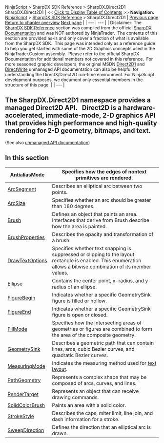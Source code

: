 ﻿
NinjaScript \> SharpDX SDK Reference \> SharpDX.Direct2D1
SharpDX.Direct2D1
| \<\< [Click to Display Table of Contents](sharpdx_direct2d1.md) \>\> **Navigation:**     [NinjaScript](ninjascript-1.md) \> [SharpDX SDK Reference](sharpdx_sdk_reference-1.md) \> SharpDX.Direct2D1 | [Previous page](sharpdx_vector2-1.md) [Return to chapter overview](sharpdx_sdk_reference-1.md) [Next page](sharpdx_direct2d1_antialiasmode-1.md) |
| --- | --- |
| Disclaimer: The [SharpDX SDK Reference](sharpdx_sdk_reference-1.md) section was compiled from the official [SharpDX Documentation](http://sharpdx.org/) and was NOT authored by NinjaTrader.  The contents of this section are provided as\-is and only cover a fraction of what is available from the SharpDX SDK.  This page was intended only as a reference guide to help you get started with some of the 2D Graphics concepts used in the NinjaTrader.Custom assembly.  Please refer to the official SharpDX Documentation for additional members not covered in this reference.  For more seasoned graphic developers, the original MSDN [Direct2D1](https://msdn.microsoft.com/en-us/library/windows/desktop/dd370990.aspx) and [DirectWrite](https://msdn.microsoft.com/en-us/library/windows/desktop/dd368038.aspx) unmanaged API documentation can also be helpful for understanding the DirectX/Direct2D run\-time environment. For NinjaScript development purposes, we document only essential members in the structure of this page. |
| --- |

## 
## 
## The SharpDX.Direct2D1 namespace provides a managed Direct2D API.   Direct2D is a hardware\-accelerated, immediate\-mode, 2\-D graphics API that provides high performance and high\-quality rendering for 2\-D geometry, bitmaps, and text.
(See also [unmanaged API documentation](http://msdn.microsoft.com/en-us/library/dd370990.aspx))
## 
## 
## In this section
| [AntialiasMode](sharpdx_direct2d1_antialiasmode-1.md) | Specifies how the edges of nontext primitives are rendered. |
| --- | --- |
| [ArcSegment](sharpdx_direct2d1_arcsegment-1.md) | Describes an elliptical arc between two points. |
| [ArcSize](sharpdx_direct2d1_arcsize-1.md) | Specifies whether an arc should be greater than 180 degrees. |
| [Brush](sharpdx_direct2d1_brush-1.md) | Defines an object that paints an area. Interfaces that derive from Brush describe how the area is painted. |
| [BrushProperties](sharpdx_direct2d1_brushproperties-1.md) | Describes the opacity and transformation of a brush. |
| [DrawTextOptions](sharpdx_direct2d1_drawtextoptions-1.md) | Specifies whether text snapping is suppressed or clipping to the layout rectangle is enabled. This enumeration allows a bitwise combination of its member values. |
| [Ellipse](sharpdx_direct2d1_ellipse-1.md) | Contains the center point, x\-radius, and y\-radius of an ellipse. |
| [FigureBegin](sharpdx_direct2d1_figurebegin-1.md) | Indicates whether a specific GeometrySink figure is filled or hollow. |
| [FigureEnd](sharpdx_direct2d1_figureend-1.md) | Indicates whether a specific GeometrySink figure is open or closed. |
| [FillMode](sharpdx_direct2d1_fillmode-1.md) | Specifies how the intersecting areas of geometries or figures are combined to form the area of the composite geometry. |
| [GeometrySink](sharpdx_direct2d1_geometrysink-1.md) | Describes a geometric path that can contain lines, arcs, cubic Bezier curves, and quadratic Bezier curves. |
| [MeasuringMode](sharpdx_direct2d1_measuringmode-1.md) | Indicates the measuring method used for [text layout](sharpdx_directwrite_textlayout-1.md). |
| [PathGeometry](sharpdx_direct2d1_pathgeometry-1.md) | Represents a complex shape that may be composed of arcs, curves, and lines. |
| [RenderTarget](sharpdx_direct2d1_rendertarget-1.md) | Represents an object that can receive drawing commands. |
| [SolidColorBrush](sharpdx_direct2d1_solidcolorbrush-1.md) | Paints an area with a solid color. |
| [StrokeStyle](sharpdx_direct2d1_strokestyle-1.md) | Describes the caps, miter limit, line join, and dash information for a stroke. |
| [SweepDirection](sharpdx_direct2d1_sweepdirection-1.md) | Defines the direction that an elliptical arc is drawn. |
